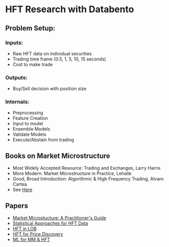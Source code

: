 # HFT Research with Databento

## Problem Setup: 
### Inputs: 
- Raw HFT data on individual securities
- Trading time frame (0.5, 1, 5, 10, 15 seconds) 
- Cost to make trade 

### Outputs: 
- Buy/Sell decision with position size 

### Internals: 
- Preprocessing
- Feature Creation
- Input to model
- Ensemble Models
- Validate Models
- Execute/Abstain from trading


## Books on Market Microstructure 
- Most Widely Accepted Resource: Trading and Exchanges, Larry Harris
- More Modern: Market Microstructure in Practice, Lehalle
- Good, Broad Introduction: Algorithmic & High Frequency Trading, Alvaro Cartea
- See [Here](https://drive.google.com/drive/folders/1vJjAp80vsVrtAmwEFCjfoozFyOie6PoW?usp=drive_link)

## Papers
- [Market Microstucture: A Practitioner's Guide](http://www.chesler.us/resources/academia/microstructure_survey_madhavan.pdf)
- [Statistical Approaches for HFT  Data](https://par.nsf.gov/servlets/purl/10378098)
- [HFT in LOB](https://math.nyu.edu/~avellane/HighFrequencyTrading.pdf)
- [HFT for Price Discovery](https://faculty.haas.berkeley.edu/hender/HFT-PD.pdf)
- [ML for MM & HFT](https://www.cis.upenn.edu/~mkearns/papers/KearnsNevmyvakaHFTRiskBooks.pdf)

